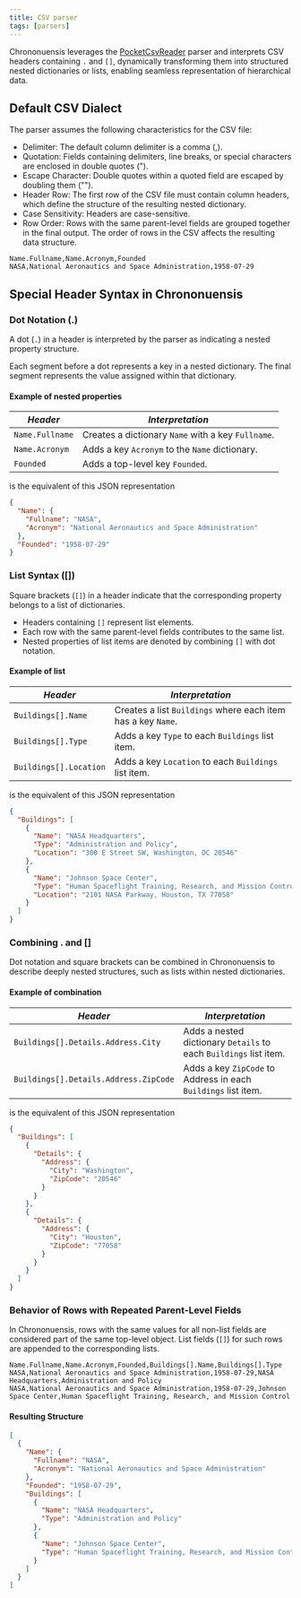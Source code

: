 ```yaml
---
title: CSV parser
tags: [parsers]
---
```

Chrononuensis leverages the [PocketCsvReader](http://github.com/Seddryck/PocketCsvReader) parser and interprets CSV headers containing `.` and `[]`, dynamically transforming them into structured nested dictionaries or lists, enabling seamless representation of hierarchical data.

## Default CSV Dialect

The parser assumes the following characteristics for the CSV file:

* Delimiter: The default column delimiter is a comma (,).
* Quotation: Fields containing delimiters, line breaks, or special characters are enclosed in double quotes (").
* Escape Character: Double quotes within a quoted field are escaped by doubling them ("").
* Header Row: The first row of the CSV file must contain column headers, which define the structure of the resulting nested dictionary.
* Case Sensitivity: Headers are case-sensitive.
* Row Order: Rows with the same parent-level fields are grouped together in the final output. The order of rows in the CSV affects the resulting data structure.

```text
Name.Fullname,Name.Acronym,Founded
NASA,National Aeronautics and Space Administration,1958-07-29
```

## Special Header Syntax in Chrononuensis

### Dot Notation (.)

A dot (`.`) in a header is interpreted by the parser as indicating a nested property structure.

Each segment before a dot represents a key in a nested dictionary.
The final segment represents the value assigned within that dictionary.

#### Example of nested properties

| *Header*       | *Interpretation*                                         |
|-------------------|-----------------------------------------------------------|
| `Name.Fullname`   | Creates a dictionary `Name` with a key `Fullname`.         |
| `Name.Acronym`    | Adds a key `Acronym` to the `Name` dictionary.             |
| `Founded`         | Adds a top-level key `Founded`.                           |

is the equivalent of this JSON representation

```json
{
  "Name": {
    "Fullname": "NASA",
    "Acronym": "National Aeronautics and Space Administration"
  },
  "Founded": "1958-07-29"
}
```

### List Syntax ([])

Square brackets (`[]`) in a header indicate that the corresponding property belongs to a list of dictionaries.

* Headers containing `[]` represent list elements.
* Each row with the same parent-level fields contributes to the same list.
* Nested properties of list items are denoted by combining `[]` with dot notation.

#### Example of list

| *Header*       | *Interpretation*                                         |
|-------------------|-----------------------------------------------------------|
| `Buildings[].Name`   | Creates a list `Buildings` where each item has a key `Name`.         |
| `Buildings[].Type`    | Adds a key `Type` to each `Buildings` list item.             |
| `Buildings[].Location` | Adds a key `Location` to each `Buildings` list item.  |

is the equivalent of this JSON representation

```json
{
  "Buildings": [
    {
      "Name": "NASA Headquarters",
      "Type": "Administration and Policy",
      "Location": "300 E Street SW, Washington, DC 20546"
    },
    {
      "Name": "Johnson Space Center",
      "Type": "Human Spaceflight Training, Research, and Mission Control",
      "Location": "2101 NASA Parkway, Houston, TX 77058"
    }
  ]
}
```

### Combining . and []

Dot notation and square brackets can be combined in Chrononuensis to describe deeply nested structures, such as lists within nested dictionaries.

#### Example of combination

| *Header*       | *Interpretation*                                         |
|-------------------|-----------------------------------------------------------|
| `Buildings[].Details.Address.City`   | Adds a nested dictionary `Details` to each `Buildings` list item.  |
| `Buildings[].Details.Address.ZipCode`    | Adds a key `ZipCode` to Address in each `Buildings` list item. |

is the equivalent of this JSON representation

```json
{
  "Buildings": [
    {
      "Details": {
        "Address": {
          "City": "Washington",
          "ZipCode": "20546"
        }
      }
    },
    {
      "Details": {
        "Address": {
          "City": "Houston",
          "ZipCode": "77058"
        }
      }
    }
  ]
}
```

### Behavior of Rows with Repeated Parent-Level Fields

In Chrononuensis, rows with the same values for all non-list fields are considered part of the same top-level object. List fields (`[]`) for such rows are appended to the corresponding lists.

```text
Name.Fullname,Name.Acronym,Founded,Buildings[].Name,Buildings[].Type
NASA,National Aeronautics and Space Administration,1958-07-29,NASA Headquarters,Administration and Policy
NASA,National Aeronautics and Space Administration,1958-07-29,Johnson Space Center,Human Spaceflight Training, Research, and Mission Control
```

#### Resulting Structure

```json
[
  {
    "Name": {
      "Fullname": "NASA",
      "Acronym": "National Aeronautics and Space Administration"
    },
    "Founded": "1958-07-29",
    "Buildings": [
      {
        "Name": "NASA Headquarters",
        "Type": "Administration and Policy"
      },
      {
        "Name": "Johnson Space Center",
        "Type": "Human Spaceflight Training, Research, and Mission Control"
      }
    ]
  }
]
```
